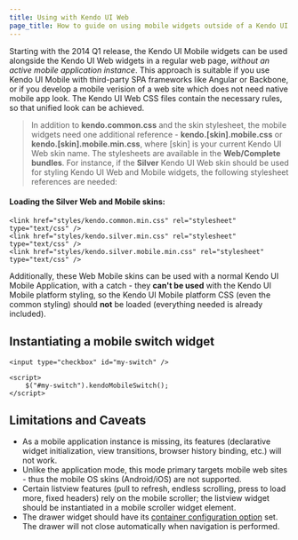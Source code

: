 ```yaml
---
title: Using with Kendo UI Web
page_title: How to guide on using mobile widgets outside of a Kendo UI Mobile application container
---
```


Starting with the 2014 Q1 release, the Kendo UI Mobile widgets can be used alongside the Kendo UI Web widgets in a regular web page, *without an active mobile application instance*.
This approach is suitable if you use Kendo UI Mobile with third-party SPA frameworks like Angular or Backbone, or if you develop a mobile verision of a web site which does not need native mobile app look.
The Kendo UI Web CSS files contain the necessary rules, so that unified look can be achieved.

> In addition to **kendo.common.css** and the skin stylesheet, the mobile widgets need one additional reference - **kendo.[skin].mobile.css** or **kendo.[skin].mobile.min.css**, where [skin] is your current Kendo UI Web skin name.
The stylesheets are available in the **Web/Complete bundles**. For instance, if the **Silver** Kendo UI Web skin should be used for styling Kendo UI Web and Mobile widgets, the following stylesheet references are needed:

#### Loading the Silver Web and Mobile skins:

    <link href="styles/kendo.common.min.css" rel="stylesheet" type="text/css" />
    <link href="styles/kendo.silver.min.css" rel="stylesheet" type="text/css" />
    <link href="styles/kendo.silver.mobile.min.css" rel="stylesheet" type="text/css" />

Additionally, these Web Mobile skins can be used with a normal Kendo UI Mobile Application, with a catch - they **can't be used** with the Kendo UI Mobile platform styling,
so the Kendo UI Mobile platform CSS (even the common styling) should **not** be loaded (everything needed is already included).

## Instantiating a mobile switch widget

    <input type="checkbox" id="my-switch" />

    <script>
        $("#my-switch").kendoMobileSwitch();
    </script>


## Limitations and Caveats

- As a mobile application instance is missing, its features (declarative widget initialization, view transitions, browser history binding, etc.) will not work.
- Unlike the application mode, this mode primary targets mobile web sites - thus the mobile OS skins (Android/iOS) are not supported.
- Certain listview features (pull to refresh, endless scrolling, press to load more, fixed headers) rely on the mobile scroller; the listview widget should be instantiated in a mobile scroller widget element.
- The drawer widget should have its [container configuration option](/api/mobile/drawer/#configuration-container) set. The drawer will not close automatically when navigation is performed.


